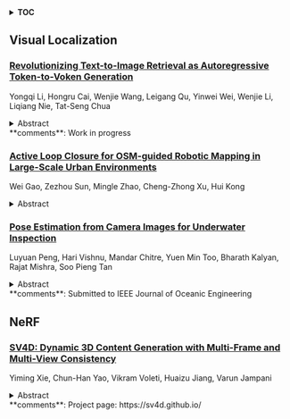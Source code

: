 <details>
  <summary><b>TOC</b></summary>
  <ol>
    <li><a href=#visual-localization>Visual Localization</a></li>
      <ul>
        <li><a href=#Revolutionizing-Text-to-Image-Retrieval-as-Autoregressive-Token-to-Voken-Generation>Revolutionizing Text-to-Image Retrieval as Autoregressive Token-to-Voken Generation</a></li>
        <li><a href=#Active-Loop-Closure-for-OSM-guided-Robotic-Mapping-in-Large-Scale-Urban-Environments>Active Loop Closure for OSM-guided Robotic Mapping in Large-Scale Urban Environments</a></li>
        <li><a href=#Pose-Estimation-from-Camera-Images-for-Underwater-Inspection>Pose Estimation from Camera Images for Underwater Inspection</a></li>
      </ul>
    </li>
    <li><a href=#nerf>NeRF</a></li>
      <ul>
        <li><a href=#SV4D:-Dynamic-3D-Content-Generation-with-Multi-Frame-and-Multi-View-Consistency>SV4D: Dynamic 3D Content Generation with Multi-Frame and Multi-View Consistency</a></li>
      </ul>
    </li>
  </ol>
</details>

## Visual Localization  

### [Revolutionizing Text-to-Image Retrieval as Autoregressive Token-to-Voken Generation](http://arxiv.org/abs/2407.17274)  
Yongqi Li, Hongru Cai, Wenjie Wang, Leigang Qu, Yinwei Wei, Wenjie Li, Liqiang Nie, Tat-Seng Chua  
<details>  
  <summary>Abstract</summary>  
  <ol>  
    Text-to-image retrieval is a fundamental task in multimedia processing, aiming to retrieve semantically relevant cross-modal content. Traditional studies have typically approached this task as a discriminative problem, matching the text and image via the cross-attention mechanism (one-tower framework) or in a common embedding space (two-tower framework). Recently, generative cross-modal retrieval has emerged as a new research line, which assigns images with unique string identifiers and generates the target identifier as the retrieval target. Despite its great potential, existing generative approaches are limited due to the following issues: insufficient visual information in identifiers, misalignment with high-level semantics, and learning gap towards the retrieval target. To address the above issues, we propose an autoregressive voken generation method, named AVG. AVG tokenizes images into vokens, i.e., visual tokens, and innovatively formulates the text-to-image retrieval task as a token-to-voken generation problem. AVG discretizes an image into a sequence of vokens as the identifier of the image, while maintaining the alignment with both the visual information and high-level semantics of the image. Additionally, to bridge the learning gap between generative training and the retrieval target, we incorporate discriminative training to modify the learning direction during token-to-voken training. Extensive experiments demonstrate that AVG achieves superior results in both effectiveness and efficiency.  
  </ol>  
</details>  
**comments**: Work in progress  
  
### [Active Loop Closure for OSM-guided Robotic Mapping in Large-Scale Urban Environments](http://arxiv.org/abs/2407.17078)  
Wei Gao, Zezhou Sun, Mingle Zhao, Cheng-Zhong Xu, Hui Kong  
<details>  
  <summary>Abstract</summary>  
  <ol>  
    The autonomous mapping of large-scale urban scenes presents significant challenges for autonomous robots. To mitigate the challenges, global planning, such as utilizing prior GPS trajectories from OpenStreetMap (OSM), is often used to guide the autonomous navigation of robots for mapping. However, due to factors like complex terrain, unexpected body movement, and sensor noise, the uncertainty of the robot's pose estimates inevitably increases over time, ultimately leading to the failure of robotic mapping. To address this issue, we propose a novel active loop closure procedure, enabling the robot to actively re-plan the previously planned GPS trajectory. The method can guide the robot to re-visit the previous places where the loop-closure detection can be performed to trigger the back-end optimization, effectively reducing errors and uncertainties in pose estimation. The proposed active loop closure mechanism is implemented and embedded into a real-time OSM-guided robot mapping framework. Empirical results on several large-scale outdoor scenarios demonstrate its effectiveness and promising performance.  
  </ol>  
</details>  
  
### [Pose Estimation from Camera Images for Underwater Inspection](http://arxiv.org/abs/2407.16961)  
Luyuan Peng, Hari Vishnu, Mandar Chitre, Yuen Min Too, Bharath Kalyan, Rajat Mishra, Soo Pieng Tan  
<details>  
  <summary>Abstract</summary>  
  <ol>  
    High-precision localization is pivotal in underwater reinspection missions. Traditional localization methods like inertial navigation systems, Doppler velocity loggers, and acoustic positioning face significant challenges and are not cost-effective for some applications. Visual localization is a cost-effective alternative in such cases, leveraging the cameras already equipped on inspection vehicles to estimate poses from images of the surrounding scene. Amongst these, machine learning-based pose estimation from images shows promise in underwater environments, performing efficient relocalization using models trained based on previously mapped scenes. We explore the efficacy of learning-based pose estimators in both clear and turbid water inspection missions, assessing the impact of image formats, model architectures and training data diversity. We innovate by employing novel view synthesis models to generate augmented training data, significantly enhancing pose estimation in unexplored regions. Moreover, we enhance localization accuracy by integrating pose estimator outputs with sensor data via an extended Kalman filter, demonstrating improved trajectory smoothness and accuracy.  
  </ol>  
</details>  
**comments**: Submitted to IEEE Journal of Oceanic Engineering  
  
  



## NeRF  

### [SV4D: Dynamic 3D Content Generation with Multi-Frame and Multi-View Consistency](http://arxiv.org/abs/2407.17470)  
Yiming Xie, Chun-Han Yao, Vikram Voleti, Huaizu Jiang, Varun Jampani  
<details>  
  <summary>Abstract</summary>  
  <ol>  
    We present Stable Video 4D (SV4D), a latent video diffusion model for multi-frame and multi-view consistent dynamic 3D content generation. Unlike previous methods that rely on separately trained generative models for video generation and novel view synthesis, we design a unified diffusion model to generate novel view videos of dynamic 3D objects. Specifically, given a monocular reference video, SV4D generates novel views for each video frame that are temporally consistent. We then use the generated novel view videos to optimize an implicit 4D representation (dynamic NeRF) efficiently, without the need for cumbersome SDS-based optimization used in most prior works. To train our unified novel view video generation model, we curated a dynamic 3D object dataset from the existing Objaverse dataset. Extensive experimental results on multiple datasets and user studies demonstrate SV4D's state-of-the-art performance on novel-view video synthesis as well as 4D generation compared to prior works.  
  </ol>  
</details>  
**comments**: Project page: https://sv4d.github.io/  
  
  




